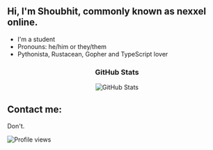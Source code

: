 ## Hi, I'm Shoubhit, commonly known as nexxel online.
- I'm a student
- Pronouns: he/him or they/them
- Pythonista, Rustacean, Gopher and TypeScript lover

<h3 align="center">GitHub Stats</h3>

<p align="center"><img src="https://github-readme-stats.vercel.app/api?username=nexxeln&show_icons=true&theme=github_dark" alt="GitHub Stats" /></p>

## Contact me:
Don't.

![Profile views](https://gpvc.arturio.dev/nexxeln)
